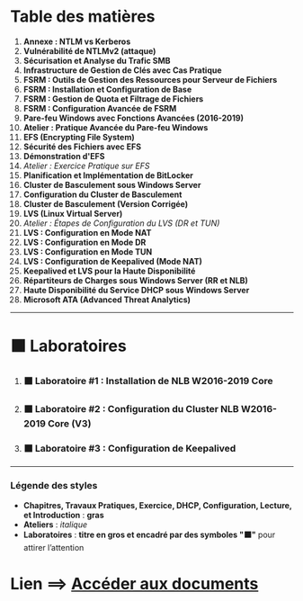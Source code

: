 # Table des matières

1. **Annexe : NTLM vs Kerberos**
2. **Vulnérabilité de NTLMv2 (attaque)**
3. **Sécurisation et Analyse du Trafic SMB**
4. **Infrastructure de Gestion de Clés avec Cas Pratique**
5. **FSRM : Outils de Gestion des Ressources pour Serveur de Fichiers**
6. **FSRM : Installation et Configuration de Base**
7. **FSRM : Gestion de Quota et Filtrage de Fichiers**
8. **FSRM : Configuration Avancée de FSRM**
9. **Pare-feu Windows avec Fonctions Avancées (2016-2019)**
10. **Atelier : Pratique Avancée du Pare-feu Windows**
11. **EFS (Encrypting File System)**
12. **Sécurité des Fichiers avec EFS**
13. **Démonstration d'EFS**
14. *Atelier : Exercice Pratique sur EFS*
15. **Planification et Implémentation de BitLocker**
16. **Cluster de Basculement sous Windows Server**
17. **Configuration du Cluster de Basculement**
18. **Cluster de Basculement (Version Corrigée)**
19. **LVS (Linux Virtual Server)**
20. *Atelier : Étapes de Configuration du LVS (DR et TUN)*
21. **LVS : Configuration en Mode NAT**
22. **LVS : Configuration en Mode DR**
23. **LVS : Configuration en Mode TUN**
24. **LVS : Configuration de Keepalived (Mode NAT)**
25. **Keepalived et LVS pour la Haute Disponibilité**
26. **Répartiteurs de Charges sous Windows Server (RR et NLB)**
27. **Haute Disponibilité du Service DHCP sous Windows Server**
28. **Microsoft ATA (Advanced Threat Analytics)**

---

# ⬛ Laboratoires

1. ### ⬛ Laboratoire #1 : Installation de NLB W2016-2019 Core
2. ### ⬛ Laboratoire #2 : Configuration du Cluster NLB W2016-2019 Core (V3)
3. ### ⬛ Laboratoire #3 : Configuration de Keepalived

---

### Légende des styles
- **Chapitres, Travaux Pratiques, Exercice, DHCP, Configuration, Lecture, et Introduction** : **gras**
- **Ateliers** : *italique*
- **Laboratoires** : **titre en gros et encadré par des symboles "⬛"** pour attirer l’attention

# Lien ==> [Accéder aux documents](https://drive.google.com/drive/folders/1BcVnfuybPVHiCb0ZhqC7SaHH3ACcTWci?usp=sharing)

